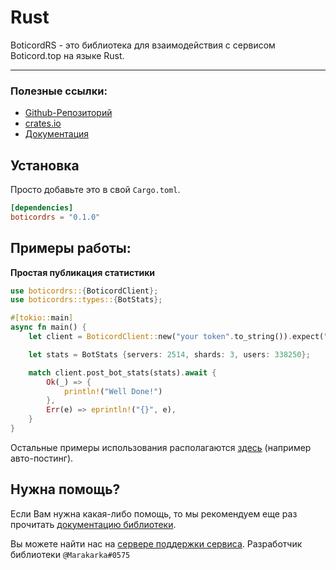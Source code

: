 # Rust
BoticordRS - это библиотека для взаимодействия с сервисом Boticord.top на языке Rust.

____

### Полезные ссылки:

- [Github-Репозиторий](https://github.com/boticord/boticordrs) 
- [crates.io](https://crates.io/crates/boticordrs) 
- [Документация](https://docs.rs/boticordrs) 


## Установка

Просто добавьте это в свой `Cargo.toml`.

```toml
[dependencies]
boticordrs = "0.1.0"
```

## Примеры работы:
**Простая публикация статистики**

```rs
use boticordrs::{BoticordClient};
use boticordrs::types::{BotStats};

#[tokio::main]
async fn main() {
    let client = BoticordClient::new("your token".to_string()).expect("failed client");

    let stats = BotStats {servers: 2514, shards: 3, users: 338250};

    match client.post_bot_stats(stats).await {
        Ok(_) => {
            println!("Well Done!")
        },
        Err(e) => eprintln!("{}", e),
    }
}
```

Остальные примеры использования располагаются [здесь](https://github.com/boticord/boticordrs/tree/master/examples) (например авто-постинг).

## Нужна помощь?

Если Вам нужна какая-либо помощь, то мы рекомендуем еще раз прочитать [документацию библиотеки](https://docs.rs/boticordrs).

Вы можете найти нас на [сервере поддержки сервиса](https://boticord.top/discord). Разработчик библиотеки `@Marakarka#0575`

